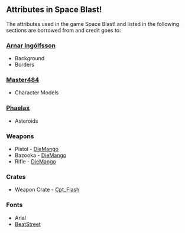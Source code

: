 ## Attributes in Space Blast!

The attributes used in the game Space Blast! and listed in the following sections are borrowed from and credit goes to:


### [Arnar Ingólfsson](https://www.linkedin.com/in/arnar-ing%C3%B3lfsson-84647252/)

* Background
* Borders

### [Master484](https://opengameart.org/content/space-soldier-m484-games)

* Character Models

### [Phaelax](https://forum.thegamecreators.com/thread/209786)

* Asteroids

### Weapons
* Pistol - [DieMango](https://opengameart.org/content/gun-sprites-3)
* Bazooka - [DieMango](https://opengameart.org/content/gun-sprites-3)
* Rifle - [DieMango](https://opengameart.org/content/gun-sprites-3)

### Crates

* Weapon Crate - [Cpt_Flash](https://opengameart.org/content/2d-wooden-box)

### Fonts

* Arial
* [BeatStreet](https://www.1001freefonts.com/beatstreet.font)